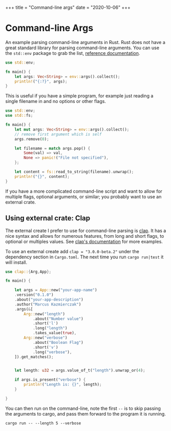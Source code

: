 +++
title = "Command-line args"
date = "2020-10-06"
+++

# Command-line Args

An example parsing command-line arguments in Rust. Rust does not have a great standard library for parsing command-line arguments. You can use the `std::env` package to grab the list, [reference documentation](https://doc.rust-lang.org/std/env/).

```rs
use std::env;

fn main() {
    let args: Vec<String> = env::args().collect();
    println!("{:?}", args);
}
```

This is useful if you have a simple program, for example just reading a single filename in and no options or other flags.

```rs
use std::env;
use std::fs;

fn main() {
    let mut args: Vec<String> = env::args().collect();
    // remove first argument which is self
    args.remove(0);

    let filename = match args.pop() {
        Some(val) => val,
        None => panic!("File not specified"),
    };

    let content = fs::read_to_string(filename).unwrap();
    println!("{}", content);
}
```

If you have a more complicated command-line script and want to allow for multiple flags, optional arguments, or similar; you probably want to use an external crate.

## Using external crate: Clap

The external create I prefer to use for command-line parsing is [clap](https://doc.rust-lang.org/std/env/). It has a nice syntax and allows for numerous features, from long and short flags, to optional or multiples values. See [clap's documentation](https://docs.rs/clap/2.33.3/clap/) for more examples.

To use an external create add `clap = "3.0.0-beta.2"` under the dependency section in `Cargo.toml`. The next time you run `cargo run|test` it will install.

```rs
use clap::{Arg,App};

fn main() {

    let args = App::new("your-app-name")
	.version("0.1.0")
	.about("your-app-description")
	.author("Marcus Kazmierczak")
	.args(&[
		Arg::new("length")
			.about("Number value")
			.short('l')
			.long("length")
			.takes_value(true),
		Arg::new("verbose")
			.about("Boolean Flag")
			.short('v')
			.long("verbose"),
	]).get_matches();


    let length: u32 = args.value_of_t("length").unwrap_or(4);

    if args.is_present("verbose") {
        println!("Length is: {}", length);
    }

}
```

You can then run on the command-line, note the first `--` is to skip passing the arguments to cargo, and pass them forward to the program it is running.

`cargo run -- --length 5 --verbose`
